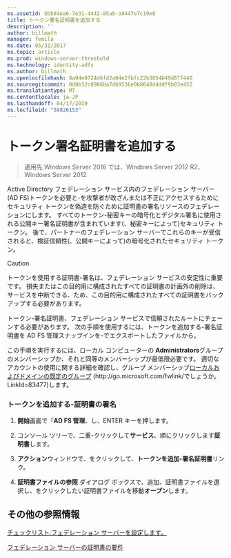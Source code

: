 ```yaml
---
ms.assetid: bbb84ea6-7e31-4442-85ab-a9447e7c19e8
title: トークン署名証明書を追加する
description: ''
author: billmath
manager: femila
ms.date: 05/31/2017
ms.topic: article
ms.prod: windows-server-threshold
ms.technology: identity-adfs
ms.author: billmath
ms.openlocfilehash: 8a94e0724d6fd2a04e2fbfc22b3054b49d87f440
ms.sourcegitcommit: 0d0b32c8986ba7db9536e0b8648d4ddf9b03e452
ms.translationtype: MT
ms.contentlocale: ja-JP
ms.lasthandoff: 04/17/2019
ms.locfileid: "59826153"
---
```

# <a name="add-a-token-signing-certificate"></a>トークン署名証明書を追加する

>適用先:Windows Server 2016 では、Windows Server 2012 R2、Windows Server 2012

Active Directory フェデレーション サービス内のフェデレーション サーバー \(AD FS\)トークンを必要と\-を攻撃者が改ざんまたは不正にアクセスするためにセキュリティ トークンを偽造を防ぐために証明書の署名リソースのフェデレーションにします。 すべてのトークン\-秘密キーの暗号化とデジタル署名に使用される公開キー署名証明書が含まれています\(、秘密キーによって\)セキュリティ トークン。 後で、パートナーのフェデレーション サーバーでこれらのキーが受信されると、検証信頼性\(、公開キーによって\)の暗号化されたセキュリティ トークン。  
  
> [!CAUTION]  
> トークンを使用する証明書\-署名は、フェデレーション サービスの安定性に重要です。 損失またはこの目的用に構成されたすべての証明書の計画外の削除は、サービスを中断できる、ため、この目的用に構成されたすべての証明書をバックアップする必要があります。  
  
トークン\-署名証明書、フェデレーション サービスで信頼されたルートにチェーンする必要があります。 次の手順を使用するには、トークンを追加する\-署名証明書を AD FS 管理スナップインを\-でエクスポートしたファイルから。  
  
この手順を実行するには、ローカル コンピューターの **Administrators**グループのメンバーシップか、それと同等のメンバーシップが最低限必要です。  適切なアカウントの使用に関する詳細を確認し、グループ メンバーシップ[ローカルおよびドメインの既定のグループ](https://go.microsoft.com/fwlink/?LinkId=83477) \(http:\/\/go.microsoft.com\/fwlink\/でしょうか。LinkId\=83477\)します。   
  
### <a name="to-add-a-token-signing-certificate"></a>トークンを追加する\-証明書の署名  
  
1.  **開始**画面で「**AD FS 管理**、し、ENTER キーを押します。  
  
2.  コンソール ツリーで、二重\-クリックして**サービス**、順にクリックします**証明書**します。  
  
3.  **アクション**ウィンドウで、をクリックして、**トークンを追加\-署名証明書**リンク。  
  
4.  **証明書ファイルの参照** ダイアログ ボックスで、追加、証明書ファイルを選択し、をクリックしたい証明書ファイルを移動**オープン**します。  
  
## <a name="additional-references"></a>その他の参照情報  
[チェックリスト:フェデレーション サーバーを設定します。](Checklist--Setting-Up-a-Federation-Server.md)  
  
[フェデレーション サーバーの証明書の要件](https://technet.microsoft.com/library/dd807040.aspx)  
  

